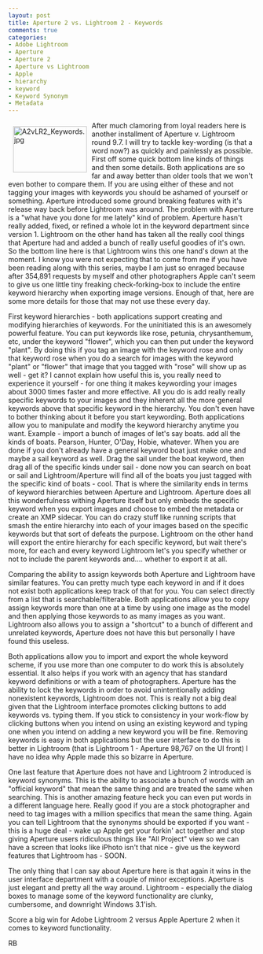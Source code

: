 ```yaml
---
layout: post
title: Aperture 2 vs. Lightroom 2 - Keywords
comments: true
categories:
- Adobe Lightroom
- Aperture
- Aperture 2
- Aperture vs Lightroom
- Apple
- hierarchy
- keyword
- Keyword Synonym
- Metadata
---
```

<a href="/wp-content/uploads/2008/A2vLR2_Keywords.jpg"><img title="A2vLR2_Keywords.jpg" src="/wp-content/uploads/2008/.thumbs/.A2vLR2_Keywords.jpg" border="0" alt="A2vLR2_Keywords.jpg" hspace="10" vspace="10" width="150" height="94" align="left" /></a>After much clamoring from loyal readers here is another installment of Aperture v. Lightroom round 9.7. I will try to tackle key-wording (is that a word now?) as quickly and painlessly as possible. First off some quick bottom line kinds of things and then some details. Both applications are so far and away better than older tools that we won't even bother to compare them. If you are using either of these and not tagging your images with keywords you should be ashamed of yourself or something. Aperture introduced some ground breaking features with it's release way back before Lightroom was around. <!--more-->The problem with Aperture is a "what have you done for me lately" kind of problem. Aperture hasn't really added, fixed, or refined a whole lot in the keyword department since version 1. Lightroom on the other hand has taken all the really cool things that Aperture had and added a bunch of really useful goodies of it's own. So the bottom line here is that Lightroom wins this one hand's down at the moment. I know you were not expecting that to come from me if you have been reading along with this series, maybe I am just so enraged because after 354,891 requests by myself and other photographers Apple can't seem to give us one little tiny freaking check-forking-box to include the entire keyword hierarchy when exporting image versions. Enough of that, here are some more details for those that may not use these every day.

First keyword hierarchies - both applications support creating and modifying hierarchies of keywords. For the uninitiated this is an awesomely powerful feature. You can put keywords like rose, petunia, chrysanthemum, etc, under the keyword "flower", which you can then put under the keyword "plant". By doing this if you tag an image with the keyword rose and only that keyword rose when you do a search for images with the keyword "plant" or "flower" that image that you tagged with "rose" will show up as well - get it? I cannot explain how useful this is, you really need to experience it yourself - for one thing it makes keywording your images about 3000 times faster and more effective. All you do is add really really specific keywords to your images and they inherent all the more general keywords above that specific keyword in the hierarchy. You don't even have to bother thinking about it before you start keywording. Both applications allow you to manipulate and modify the keyword hierarchy anytime you want. Example - import a bunch of images of let's say boats. add all the kinds of boats. Pearson, Hunter, O'Day, Hobie, whatever. When you are done if you don't already have a general keyword boat just make one and maybe a sail keyword as well. Drag the sail under the boat keyword, then drag all of the specific kinds under sail - done now you can search on boat or sail and Lightroom/Aperture will find all of the boats you just tagged with the specific kind of boats - cool. That is where the similarity ends in terms of keyword hierarchies between Aperture and Lightroom. Aperture does all this wonderfulness withing Aperture itself but only embeds the specific keyword when you export images and choose to embed the metadata or create an XMP sidecar. You can do crazy stuff like running scripts that smash the entire hierarchy into each of your images based on the specific keywords but that sort of defeats the purpose. Lightroom on the other hand will export the entire hierarchy for each specific keyword, but wait there's more, for each and every keyword Lightroom let's you specify whether or not to include the parent keywords and.... whether to export it at all.

Comparing the ability to assign keywords both Aperture and Lightroom have similar features. You can pretty much type each keyword in and if it does not exist both applications keep track of that for you. You can select directly from a list that is searchable/filterable. Both applications allow you to copy assign keywords more than one at a time by using one image as the model and then applying those keywords to as many images as you want. Lightroom also allows you to assign a "shortcut" to a bunch of different and unrelated keywords, Aperture does not have this but personally I have found this useless.

Both applications allow you to import and export the whole keyword scheme, if you use more than one computer to do work this is absolutely essential. It also helps if you work with an agency that has standard keyword definitions or with a team of photographers. Aperture has the ability to lock the keywords in order to avoid unintentionally adding nonexistent keywords, Lightroom does not. This is really not a big deal given that the Lightroom interface promotes clicking buttons to add keywords vs. typing them. If you stick to consistency in your work-flow by clicking buttons when you intend on using an existing keyword and typing one when you intend on adding a new keyword you will be fine. Removing keywords is easy in both applications but the user interface to do this is better in Lightroom (that is Lightroom 1 - Aperture 98,767 on the UI front) I have no idea why Apple made this so bizarre in Aperture.

One last feature that Aperture does not have and Lightroom 2 introduced is keyword synonyms. This is the ability to associate a bunch of words with an "official keyword" that mean the same thing and are treated the same when searching. This is another amazing feature heck you can even put words in a different language here. Really good if you are a stock photographer and need to tag images with a million specifics that mean the same thing. Again you can tell Lightroom that the synonyms should be exported if you want - this is a huge deal - wake up Apple get your forkin' act together and stop giving Aperture users ridiculous things like "All Project" view so we can have a screen that looks like iPhoto isn't that nice - give us the keyword features that Lightroom has - SOON.

The only thing that I can say about Aperture here is that again it wins in the user interface department with a couple of minor exceptions. Aperture is just elegant and pretty all the way around. Lightroom - especially the dialog boxes to manage some of the keyword functionality are clunky, cumbersome, and downright Windows 3.1'ish.

Score a big win for Adobe Lightroom 2 versus Apple Aperture 2 when it comes to keyword functionality.

RB